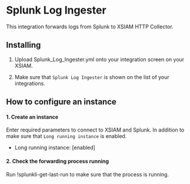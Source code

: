 Splunk Log Ingester
===========

This integration forwards logs from Splunk to XSIAM HTTP Collector.

Installing
----------

1. Upload Splunk_Log_Ingester.yml onto your integration screen on your XSIAM.

2. Make sure that `Splunk Log Ingester` is shown on the list of your integrations.


How to configure an instance
----------

#### 1. Create an instance
Enter required parameters to connect to XSIAM and Splunk.
In addition to make sure that `Long running instance` is enabled.
  - Long running instance: [enabled]

#### 2. Check the forwarding process running
Run !splunkli-get-last-run to make sure that the process is running.
